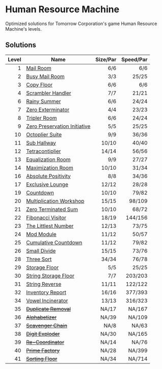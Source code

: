 # Human Resource Machine
Optimized solutions for Tomorrow Corporation's game Human Resource Machine's levels.

## Solutions

| Level | Name                                                                 | Size/Par | Speed/Par |
| ----: | -------------------------------------------------------------------- | -------: | --------: |
| 1     | [Mail Room](01_-_Mail_Room.md)                                       | 6/6      | 6/6       |
| 2     | [Busy Mail Room](02_-_Busy_Mail_Room.md)                             | 3/3      | 25/25     |
| 3     | [Copy Floor](03_-_Copy_Floor.md)                                     | 6/6      | 6/6       |
| 4     | [Scrambler Handler](04_-_Scrambler_Handler.md)                       | 7/7      | 21/21     |
| 6     | [Rainy Summer](06_-_Rainy_Summer.md)                                 | 6/6      | 24/24     |
| 7     | [Zero Exterminator](07_-_Zero_Exterminator.md)                       | 4/4      | 23/23     |
| 8     | [Tripler Room](08_-_Tripler_Room.md)                                 | 6/6      | 24/24     |
| 9     | [Zero Preservation Initiative](09_-_Zero_Preservation_Initiative.md) | 5/5      | 25/25     |
| 10    | [Octoplier Suite](10_-_Octoplier_Suite.md)                           | 9/9      | 36/36     |
| 11    | [Sub Hallway](11_-_Sub_Hallway.md)                                   | 10/10    | 40/40     |
| 12    | [Tetracontiplier](12_-_Tetracontiplier.md)                           | 14/14    | 56/56     |
| 13    | [Equalization Room](13_-_Equalization_Room.md)                       | 9/9      | 27/27     |
| 14    | [Maximization Room](14_-_Maximization_Room.md)                       | 10/10    | 31/34     |
| 16    | [Absolute Positivity](15_-_Absolute_Positivity.md)                   | 8/8      | 34/36     |
| 17    | [Exclusive Lounge](17_-_Exclusive_Lounge.md)                         | 12/12    | 28/28     |
| 19    | [Countdown](19_-_Countdown.md)                                       | 10/10    | 79/82     |
| 20    | [Multiplication Workshop](20_-_Multiplication_Workshop.md)           | 15/15    | 98/109    |
| 21    | [Zero Terminated Sum](21_-_Zero_Terminated_Sum.md)                   | 10/10    | 68/72     |
| 22    | [Fibonacci Visitor](22_-_Fibonacci_Visitor.md)                       | 18/19    | 144/156   |
| 23    | [The Littlest Number](23_-_The_Littlest_Number.md)                   | 12/13    | 73/75     |
| 24    | [Mod Module](24_-_Mod_Module.md)                                     | 11/12    | 50/57     |
| 25    | [Cumulative Countdown](25_-_Cumulative_Countdown.md)                 | 11/12    | 79/82     |
| 26    | [Small Divide](26_-_Small_Divide.md)                                 | 15/15    | 73/76     |
| 28    | [Three Sort](28_-_Three_Sort.md)                                     | 34/34    | 76/78     |
| 29    | [Storage Floor](29_-_Storage_Floor.md)                               | 5/5      | 25/25     |
| 30    | [String Storage Floor](30_-_String_Storage_Floor.md)                 | 7/7      | 203/203   |
| 31    | [String Reverse](31_-_String_Reverse.md)                             | 11/11    | 122/122   |
| 32    | [Inventory Report](32_-_Inventory_Report.md)                         | 16/16    | 377/393   |
| 34    | [Vowel Incinerator](34_-_Vowel_Incinerator.md)                       | 13/13    | 316/323   |
| 35    | ~~[Duplicate Removal](35_-_Duplicate_Removal.md)~~                   | NA/17    | NA/167    |
| 36    | ~~[Alphabetizer](36_-_Alphabetizer.md)~~                             | NA/39    | NA/109    |
| 37    | ~~[Scavenger Chain](37_-_Scavenger_Chain.md)~~                       | NA/8     | NA/63     |
| 38    | ~~[Digit Exploder](38_-_Digit_Exploder.md)~~                         | NA/30    | NA/165    |
| 39    | ~~[Re-Coordinator](39_-_Re-Coordinator.md)~~                         | NA/14    | NA/76     |
| 40    | ~~[Prime Factory](40_-_Prime_Factory.md)~~                           | NA/28    | NA/399    |
| 41    | ~~[Sorting Floor](41_-_Sorting_Floor.md)~~                           | NA/34    | NA/714    |
